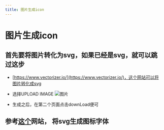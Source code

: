 ```yaml
---
title: 图片生成icon
---
```


# 图片生成icon

## 首先要将图片转化为svg，如果已经是svg，就可以跳过这步

* [https://www.vectorizer.io/](https://www.vectorizer.io/)，这个网站可以将图片转化成svg
  
* 选择UPLOAD IMAGE ![图片](https://test123-1257243555.cos.ap-chengdu.myqcloud.com/picture-svg.jpg?sign=q-sign-algorithm%3Dsha1%26q-ak%3DAKIDrbxHckIbGiy3A6QTtCSZfDf09GG4LGvF%26q-sign-time%3D1535508488%3B1535509388%26q-key-time%3D1535508488%3B1535509388%26q-header-list%3D%26q-url-param-list%3D%26q-signature%3Df042c18f7597101315c2000928e2a00587dd6631)

* 生成之后，在第二个页面点击downLoad便可

## 参考[这个](https://icomoon.io/app/#/select)网站， 将svg生成图标字体

